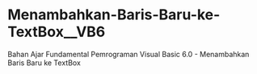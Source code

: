 # Menambahkan-Baris-Baru-ke-TextBox__VB6
Bahan Ajar Fundamental Pemrograman Visual Basic 6.0 - Menambahkan Baris Baru ke TextBox
